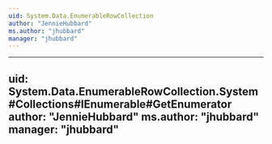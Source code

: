 ```yaml
---
uid: System.Data.EnumerableRowCollection
author: "JennieHubbard"
ms.author: "jhubbard"
manager: "jhubbard"
---
```


---
uid: System.Data.EnumerableRowCollection.System#Collections#IEnumerable#GetEnumerator
author: "JennieHubbard"
ms.author: "jhubbard"
manager: "jhubbard"
---
